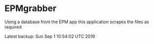 # EPMgrabber
Using a database from the EPM app this application scrapes the files as required


Latest backup: Sun Sep 1 10:54:02 UTC 2019
